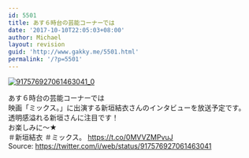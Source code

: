 ```yaml
---
id: 5501
title: あす６時台の芸能コーナーでは
date: '2017-10-10T22:05:03+08:00'
author: Michael
layout: revision
guid: 'http://www.gakky.me/5501.html'
permalink: '/?p=5501'
---
```


[![917576927061463041_0](http://www.yui-aragaki.org/wp-content/uploads/2017/10/917576927061463041_0.jpg)](http://www.yui-aragaki.org/wp-content/uploads/2017/10/917576927061463041_0.jpg)

あす６時台の芸能コーナーでは  
映画「ミックス。」に出演する新垣結衣さんのインタビューを放送予定です。  
透明感溢れる新垣さんに注目です！  
お楽しみに～★  
＃新垣結衣 ＃ミックス。 https://t.co/0MVVZMPvuJ  
Source: <https://twitter.com/i/web/status/917576927061463041>